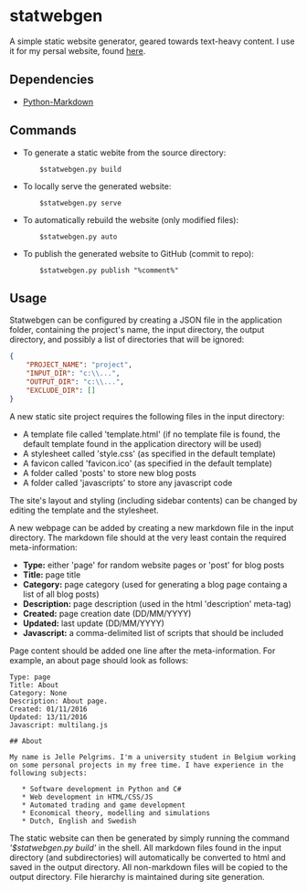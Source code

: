 # statwebgen
A simple static website generator, geared towards text-heavy content. I use it for my persal website, found [here](www.jellepelgrims.me).

## Dependencies
   * [Python-Markdown](https://pypi.python.org/pypi/Markdown)

## Commands

* To generate a static webite from the source directory:

          $statwebgen.py build

* To locally serve the generated website:

          $statwebgen.py serve
 
* To automatically rebuild the website (only modified files):

          $statwebgen.py auto

* To publish the generated website to GitHub (commit to repo):

          $statwebgen.py publish "%comment%"


## Usage
Statwebgen can be configured by creating a JSON file in the application folder, containing the project's name, the input directory, the output directory, and possibly a list of directories that will be ignored:

~~~~JSON
{
    "PROJECT_NAME": "project",
    "INPUT_DIR": "c:\\...", 
    "OUTPUT_DIR": "c:\\...", 
    "EXCLUDE_DIR": []
}
~~~~

A new static site project requires the following files in the input directory:
   * A template file called 'template.html' (if no template file is found, the default template found in the application directory will be used)
   * A stylesheet called 'style.css' (as specified in the default template)
   * A favicon called 'favicon.ico' (as specified in the default template)
   * A folder called 'posts' to store new blog posts
   * A folder called 'javascripts' to store any javascript code

The site's layout and styling (including sidebar contents) can be changed by editing the template and the stylesheet.

A new webpage can be added by creating a new markdown file in the input directory. The markdown file should at the very least contain the required meta-information:

   * **Type:** either 'page' for random website pages or 'post' for blog posts
   * **Title:** page title 
   * **Category:** page category (used for generating a blog page containg a list of all blog posts)
   * **Description:** page description (used in the html 'description' meta-tag)
   * **Created:** page creation date (DD/MM/YYYY)
   * **Updated:** last update (DD/MM/YYYY)
   * **Javascript:** a comma-delimited list of scripts that should be included

Page content should be added one line after the meta-information. For example, an about page should look as follows:
~~~~
Type: page
Title: About
Category: None
Description: About page.
Created: 01/11/2016
Updated: 13/11/2016
Javascript: multilang.js

## About

My name is Jelle Pelgrims. I'm a university student in Belgium working on some personal projects in my free time. I have experience in the following subjects:

   * Software development in Python and C#
   * Web development in HTML/CSS/JS
   * Automated trading and game development
   * Economical theory, modelling and simulations
   * Dutch, English and Swedish
~~~~

The static website can then be generated by simply running the command *'$statwebgen.py build'* in the shell. All markdown files found in the input directory (and subdirectories) will automatically be converted to html and saved in the output directory. All non-markdown files will be copied to the output directory. File hierarchy is maintained during site generation. 

